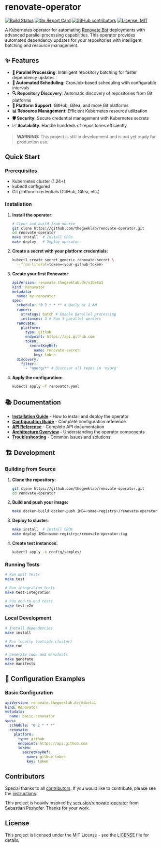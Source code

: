 # renovate-operator

[![Build Status](https://ci.thegeeklab.de/api/badges/thegeeklab/renovate-operator/status.svg)](https://ci.thegeeklab.de/repos/thegeeklab/renovate-operator)
[![Go Report Card](https://goreportcard.com/badge/github.com/thegeeklab/renovate-operator)](https://goreportcard.com/report/github.com/thegeeklab/renovate-operator)
[![GitHub contributors](https://img.shields.io/github/contributors/thegeeklab/renovate-operator)](https://github.com/thegeeklab/renovate-operator/graphs/contributors)
[![License: MIT](https://img.shields.io/github/license/thegeeklab/renovate-operator)](https://github.com/thegeeklab/renovate-operator/blob/main/LICENSE)

A Kubernetes operator for automating [Renovate Bot](https://docs.renovatebot.com/) deployments with advanced parallel processing capabilities. This operator provides automated dependency updates for your repositories with intelligent batching and resource management.

## ✨ Features

- **🚀 Parallel Processing**: Intelligent repository batching for faster dependency updates
- **🔄 Automated Scheduling**: CronJob-based scheduling with configurable intervals
- **🔍 Repository Discovery**: Automatic discovery of repositories from Git platforms
- **🎯 Platform Support**: GitHub, Gitea, and more Git platforms
- **📊 Resource Management**: Efficient Kubernetes resource utilization
- **🛡️ Security**: Secure credential management with Kubernetes secrets
- **📈 Scalability**: Handle hundreds of repositories efficiently

> **WARNING:** This project is still in development and is not yet ready for production use.

## Quick Start

### Prerequisites

- Kubernetes cluster (1.24+)
- kubectl configured
- Git platform credentials (GitHub, Gitea, etc.)

### Installation

1. **Install the operator:**

   ```bash
   # Clone and build from source
   git clone https://github.com/thegeeklab/renovate-operator.git
   cd renovate-operator
   make install  # Install CRDs
   make deploy   # Deploy operator
   ```

2. **Create a secret with your platform credentials:**

   ```bash
   kubectl create secret generic renovate-secret \
     --from-literal=token=<your-github-token>
   ```

3. **Create your first Renovator:**

   ```yaml
   apiVersion: renovate.thegeeklab.de/v1beta1
   kind: Renovator
   metadata:
     name: my-renovator
   spec:
     schedule: "0 2 * * *" # Daily at 2 AM
     runner:
       strategy: batch # Enable parallel processing
       instances: 3 # Run 3 parallel workers
     renovate:
       platform:
         type: github
         endpoint: https://api.github.com
         token:
           secretKeyRef:
             name: renovate-secret
             key: token
     discovery:
       filter:
         - "myorg/*" # Discover all repos in 'myorg'
   ```

4. **Apply the configuration:**

   ```bash
   kubectl apply -f renovator.yaml
   ```

## 📚 Documentation

- **[Installation Guide](docs/installation.md)** - How to install and deploy the operator
- **[Configuration Guide](docs/configuration.md)** - Complete configuration reference
- **[API Reference](docs/api-reference.md)** - Complete API documentation
- **[Architecture Overview](docs/architecture.md)** - Understanding the operator components
- **[Troubleshooting](docs/troubleshooting.md)** - Common issues and solutions

## 🏗️ Development

### Building from Source

1. **Clone the repository:**

   ```bash
   git clone https://github.com/thegeeklab/renovate-operator.git
   cd renovate-operator
   ```

2. **Build and push your image:**

   ```bash
   make docker-build docker-push IMG=<some-registry>/renovate-operator:tag
   ```

3. **Deploy to cluster:**

   ```bash
   make install  # Install CRDs
   make deploy IMG=<some-registry>/renovate-operator:tag
   ```

4. **Create test instances:**

   ```bash
   kubectl apply -k config/samples/
   ```

### Running Tests

```bash
# Run unit tests
make test

# Run integration tests
make test-integration

# Run end-to-end tests
make test-e2e
```

### Local Development

```bash
# Install dependencies
make install

# Run locally (outside cluster)
make run

# Generate code and manifests
make generate
make manifests
```

## 🔧 Configuration Examples

### Basic Configuration

```yaml
apiVersion: renovate.thegeeklab.de/v1beta1
kind: Renovator
metadata:
  name: basic-renovator
spec:
  schedule: "0 2 * * *"
  renovate:
    platform:
      type: github
      endpoint: https://api.github.com
      token:
        secretKeyRef:
          name: github-token
          key: token
```

## Contributors

Special thanks to all [contributors](https://github.com/thegeeklab/renovate-operator/graphs/contributors). If you would like to contribute, please see the [instructions](https://github.com/thegeeklab/renovate-operator/blob/main/CONTRIBUTING.md).

This project is heavily inspired by [secustor/renovate-operator](https://github.com/secustor/renovate-operator/tree/master) from Sebastian Poxhofer. Thanks for your work.

## License

This project is licensed under the MIT License - see the [LICENSE](https://github.com/thegeeklab/renovate-operator/blob/main/LICENSE) file for details.

